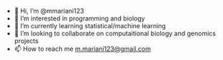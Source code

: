 - 👋 Hi, I’m @mmariani123
- 👀 I’m interested in programming and biology
- 🌱 I’m currently learning statistical/machine learning
- 💞️ I’m looking to collaborate on computaitional biology and genomics projects
- 📫 How to reach me m.mariani123@gmail.com

<!---
mmariani123/mmariani123 is a ✨ special ✨ repository because its `README.md` (this file) appears on your GitHub profile.
You can click the Preview link to take a look at your changes.
--->
